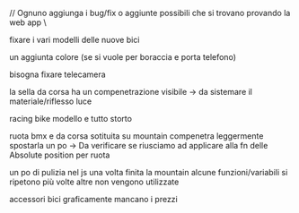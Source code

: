 // Ognuno aggiunga i bug/fix o aggiunte possibili che si trovano provando la web app \\ 

fixare i vari modelli delle nuove bici

un aggiunta colore (se si vuole per boraccia e porta telefono)

bisogna fixare telecamera

la sella da corsa ha un compenetrazione visibile -> da sistemare il materiale/riflesso luce

racing bike modello e tutto storto

ruota bmx e da corsa sotituita su mountain compenetra leggermente spostarla un po -> Da verificare se riusciamo ad applicare alla fn delle Absolute position per ruota

un po di pulizia nel js una volta finita la mountain alcune funzioni/variabili si ripetono più volte altre non vengono utilizzate 

accessori bici graficamente mancano i prezzi